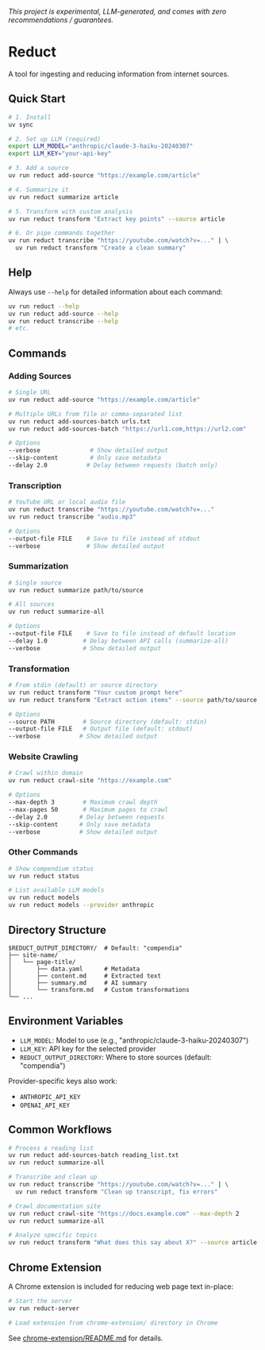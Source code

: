 *This project is experimental, LLM-generated, and comes with zero recommendations / guarantees.*

# Reduct

A tool for ingesting and reducing information from internet sources.

## Quick Start

```bash
# 1. Install
uv sync

# 2. Set up LLM (required)
export LLM_MODEL="anthropic/claude-3-haiku-20240307"
export LLM_KEY="your-api-key"

# 3. Add a source
uv run reduct add-source "https://example.com/article"

# 4. Summarize it
uv run reduct summarize article

# 5. Transform with custom analysis
uv run reduct transform "Extract key points" --source article

# 6. Or pipe commands together
uv run reduct transcribe "https://youtube.com/watch?v=..." | \
  uv run reduct transform "Create a clean summary"
```

## Help

Always use `--help` for detailed information about each command:

```bash
uv run reduct --help
uv run reduct add-source --help
uv run reduct transcribe --help
# etc.
```

## Commands

### Adding Sources

```bash
# Single URL
uv run reduct add-source "https://example.com/article"

# Multiple URLs from file or comma-separated list
uv run reduct add-sources-batch urls.txt
uv run reduct add-sources-batch "https://url1.com,https://url2.com"

# Options
--verbose              # Show detailed output
--skip-content         # Only save metadata
--delay 2.0           # Delay between requests (batch only)
```

### Transcription

```bash
# YouTube URL or local audio file
uv run reduct transcribe "https://youtube.com/watch?v=..."
uv run reduct transcribe "audio.mp3"

# Options
--output-file FILE    # Save to file instead of stdout
--verbose             # Show detailed output
```

### Summarization

```bash
# Single source
uv run reduct summarize path/to/source

# All sources
uv run reduct summarize-all

# Options
--output-file FILE    # Save to file instead of default location
--delay 1.0          # Delay between API calls (summarize-all)
--verbose            # Show detailed output
```

### Transformation

```bash
# From stdin (default) or source directory
uv run reduct transform "Your custom prompt here"
uv run reduct transform "Extract action items" --source path/to/source

# Options
--source PATH        # Source directory (default: stdin)
--output-file FILE   # Output file (default: stdout)
--verbose           # Show detailed output
```

### Website Crawling

```bash
# Crawl within domain
uv run reduct crawl-site "https://example.com"

# Options
--max-depth 3        # Maximum crawl depth
--max-pages 50       # Maximum pages to crawl
--delay 2.0         # Delay between requests
--skip-content      # Only save metadata
--verbose           # Show detailed output
```

### Other Commands

```bash
# Show compendium status
uv run reduct status

# List available LLM models
uv run reduct models
uv run reduct models --provider anthropic
```

## Directory Structure

```
$REDUCT_OUTPUT_DIRECTORY/  # Default: "compendia"
├── site-name/
│   └── page-title/
│       ├── data.yaml      # Metadata
│       ├── content.md     # Extracted text
│       ├── summary.md     # AI summary
│       └── transform.md   # Custom transformations
└── ...
```

## Environment Variables

- `LLM_MODEL`: Model to use (e.g., "anthropic/claude-3-haiku-20240307")
- `LLM_KEY`: API key for the selected provider
- `REDUCT_OUTPUT_DIRECTORY`: Where to store sources (default: "compendia")

Provider-specific keys also work:
- `ANTHROPIC_API_KEY`
- `OPENAI_API_KEY`

## Common Workflows

```bash
# Process a reading list
uv run reduct add-sources-batch reading_list.txt
uv run reduct summarize-all

# Transcribe and clean up
uv run reduct transcribe "https://youtube.com/watch?v=..." | \
  uv run reduct transform "Clean up transcript, fix errors"

# Crawl documentation site
uv run reduct crawl-site "https://docs.example.com" --max-depth 2
uv run reduct summarize-all

# Analyze specific topics
uv run reduct transform "What does this say about X?" --source article
```

## Chrome Extension

A Chrome extension is included for reducing web page text in-place:

```bash
# Start the server
uv run reduct-server

# Load extension from chrome-extension/ directory in Chrome
```

See [chrome-extension/README.md](chrome-extension/README.md) for details.